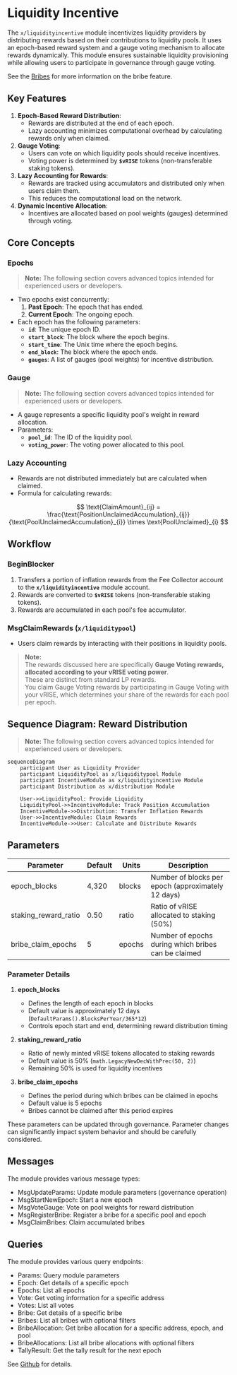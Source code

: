 # Liquidity Incentive

The `x/liquidityincentive` module incentivizes liquidity providers by distributing rewards based on their contributions to liquidity pools. It uses an epoch-based reward system and a gauge voting mechanism to allocate rewards dynamically. This module ensures sustainable liquidity provisioning while allowing users to participate in governance through gauge voting.

See the [Bribes](./bribes.md) for more information on the bribe feature.

## Key Features

1. **Epoch-Based Reward Distribution**:
   - Rewards are distributed at the end of each epoch.
   - Lazy accounting minimizes computational overhead by calculating rewards only when claimed.
2. **Gauge Voting**:
   - Users can vote on which liquidity pools should receive incentives.
   - Voting power is determined by **`$vRISE`** tokens (non-transferable staking tokens).
3. **Lazy Accounting for Rewards**:
   - Rewards are tracked using accumulators and distributed only when users claim them.
   - This reduces the computational load on the network.
4. **Dynamic Incentive Allocation**:
   - Incentives are allocated based on pool weights (gauges) determined through voting.

## **Core Concepts**

### Epochs

> **Note:** The following section covers advanced topics intended for experienced users or developers.

- Two epochs exist concurrently:
  1. **Past Epoch**: The epoch that has ended.
  2. **Current Epoch**: The ongoing epoch.
- Each epoch has the following parameters:
  - **`id`**: The unique epoch ID.
  - **`start_block`**: The block where the epoch begins.
  - **`start_time`**: The Unix time where the epoch begins.
  - **`end_block`**: The block where the epoch ends.
  - **`gauges`**: A list of gauges (pool weights) for incentive distribution.

### Gauge

> **Note:** The following section covers advanced topics intended for experienced users or developers.

- A gauge represents a specific liquidity pool's weight in reward allocation.
- Parameters:
  - **`pool_id`**: The ID of the liquidity pool.
  - **`voting_power`**: The voting power allocated to this pool.

### Lazy Accounting

- Rewards are not distributed immediately but are calculated when claimed.
- Formula for calculating rewards:

$$
\text{ClaimAmount}_{ij} = \frac{\text{PositionUnclaimedAccumulation}_{ij}}{\text{PoolUnclaimedAccumulation}_{i}} \times \text{PoolUnclaimed}_{i}
$$

## Workflow

### BeginBlocker

1. Transfers a portion of inflation rewards from the Fee Collector account to the **`x/liquidityincentive`** module account.
1. Rewards are converted to **`$vRISE`** tokens (non-transferable staking tokens).
1. Rewards are accumulated in each pool's fee accumulator.

### MsgClaimRewards (`x/liquiditypool`)

- Users claim rewards by interacting with their positions in liquidity pools.

> **Note:**  
> The rewards discussed here are specifically **Gauge Voting rewards, allocated according to your vRISE voting power**.  
> These are distinct from standard LP rewards.  
> You claim Gauge Voting rewards by participating in Gauge Voting with your vRISE, which determines your share of the rewards for each pool per epoch.

## Sequence Diagram: Reward Distribution

> **Note:** The following section covers advanced topics intended for experienced users or developers.

```mermaid
sequenceDiagram
    participant User as Liquidity Provider
    participant LiquidityPool as x/liquiditypool Module
    participant IncentiveModule as x/liquidityincentive Module
    participant Distribution as x/distribution Module

    User->>LiquidityPool: Provide Liquidity
    LiquidityPool->>IncentiveModule: Track Position Accumulation
    IncentiveModule->>Distribution: Transfer Inflation Rewards
    User->>IncentiveModule: Claim Rewards
    IncentiveModule->>User: Calculate and Distribute Rewards
```

## Parameters

| Parameter            | Default | Units  | Description                                         |
| -------------------- | ------- | ------ | --------------------------------------------------- |
| epoch_blocks         | 4,320   | blocks | Number of blocks per epoch (approximately 12 days)  |
| staking_reward_ratio | 0.50    | ratio  | Ratio of vRISE allocated to staking (50%)           |
| bribe_claim_epochs   | 5       | epochs | Number of epochs during which bribes can be claimed |

### Parameter Details

1. **epoch_blocks**

   - Defines the length of each epoch in blocks
   - Default value is approximately 12 days (`DefaultParams().BlocksPerYear/365*12`)
   - Controls epoch start and end, determining reward distribution timing

2. **staking_reward_ratio**

   - Ratio of newly minted vRISE tokens allocated to staking rewards
   - Default value is 50% (`math.LegacyNewDecWithPrec(50, 2)`)
   - Remaining 50% is used for liquidity incentives

3. **bribe_claim_epochs**
   - Defines the period during which bribes can be claimed in epochs
   - Default value is 5 epochs
   - Bribes cannot be claimed after this period expires

These parameters can be updated through governance. Parameter changes can significantly impact system behavior and should be carefully considered.

## Messages

The module provides various message types:

- MsgUpdateParams: Update module parameters (governance operation)
- MsgStartNewEpoch: Start a new epoch
- MsgVoteGauge: Vote on pool weights for reward distribution
- MsgRegisterBribe: Register a bribe for a specific pool and epoch
- MsgClaimBribes: Claim accumulated bribes

## Queries

The module provides various query endpoints:

- Params: Query module parameters
- Epoch: Get details of a specific epoch
- Epochs: List all epochs
- Vote: Get voting information for a specific address
- Votes: List all votes
- Bribe: Get details of a specific bribe
- Bribes: List all bribes with optional filters
- BribeAllocation: Get bribe allocation for a specific address, epoch, and pool
- BribeAllocations: List all bribe allocations with optional filters
- TallyResult: Get the tally result for the next epoch

See [Github](https://github.com/sunriselayer/sunrise/tree/main/x/liquidityincentive) for details.
